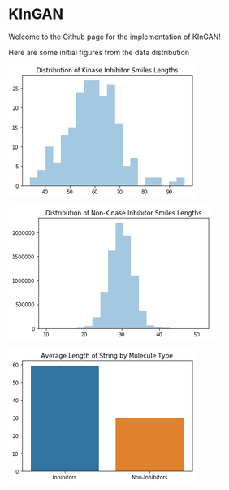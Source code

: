 # KInGAN

Welcome to the Github page for the implementation of KInGAN!

Here are some initial figures from the data distribution

![Image of graph](https://github.com/stevenagajanian/KInGAN/blob/master/Unknown.png)


![Image of graph1](https://github.com/stevenagajanian/KInGAN/blob/master/Unknown-1.png)

![Image of graph2](https://github.com/stevenagajanian/KInGAN/blob/master/Unknown-2.png)

